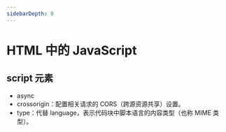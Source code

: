 ```yaml
---
sidebarDepth: 0
---
```


# HTML 中的 JavaScript

## script 元素

- async
- crossorigin：配置相关请求的 CORS（跨源资源共享）设置。
- type：代替 language，表示代码块中脚本语言的内容类型（也称 MIME 类型）。
